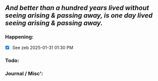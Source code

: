 *And better than a hundred years lived without seeing arising & passing away, is one day lived seeing arising & passing away.*
---
### Happening:
 - [x] See zeb 2025-01-31 01:30 PM

### Todo:


### Journal / Misc':
